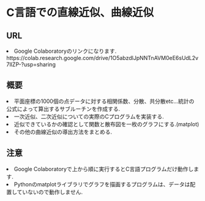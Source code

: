 # C言語での直線近似、曲線近似
## URL
<li>Google Colaboratoryのリンクになります.<br>
https://colab.research.google.com/drive/1O5abzdlJpNNTnAVM0eE6sUdL2v7lIZP-?usp=sharing
  
## 概要
<li>平面座標の1000個の点データに対する相関係数、分散、共分散etc...統計の公式によって算出するサブルーチンを作成する.
<li>一次近似、二次近似についての実際のCプログラムを実装する.
<li>近似できているかの確認として関数と散布図を一枚のグラフにする.(matplot)
<li>その他の曲線近似の導出方法をまとめる.

## 注意
<li>Google Colaboratoryで上から順に実行するとC言語プログラムだけ動作します.
<li>Pythonのmatplotライブラリでグラフを描画するプログラムは、データは配置していないので動作しません.

